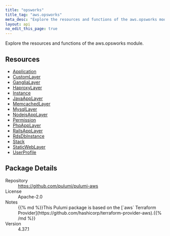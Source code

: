 ```yaml
---
title: "opsworks"
title_tag: "aws.opsworks"
meta_desc: "Explore the resources and functions of the aws.opsworks module."
layout: api
no_edit_this_page: true
---
```


<!-- WARNING: this file was generated by Pulumi Docs Generator. -->
<!-- Do not edit by hand unless you're certain you know what you are doing! -->

Explore the resources and functions of the aws.opsworks module.

<h2 id="resources">Resources</h2>
<ul class="api">
    <li><a href="application" title="Application"><span class="api-symbol api-symbol--resource"></span>Application</a></li>
    <li><a href="customlayer" title="CustomLayer"><span class="api-symbol api-symbol--resource"></span>CustomLayer</a></li>
    <li><a href="ganglialayer" title="GangliaLayer"><span class="api-symbol api-symbol--resource"></span>GangliaLayer</a></li>
    <li><a href="haproxylayer" title="HaproxyLayer"><span class="api-symbol api-symbol--resource"></span>HaproxyLayer</a></li>
    <li><a href="instance" title="Instance"><span class="api-symbol api-symbol--resource"></span>Instance</a></li>
    <li><a href="javaapplayer" title="JavaAppLayer"><span class="api-symbol api-symbol--resource"></span>JavaAppLayer</a></li>
    <li><a href="memcachedlayer" title="MemcachedLayer"><span class="api-symbol api-symbol--resource"></span>MemcachedLayer</a></li>
    <li><a href="mysqllayer" title="MysqlLayer"><span class="api-symbol api-symbol--resource"></span>MysqlLayer</a></li>
    <li><a href="nodejsapplayer" title="NodejsAppLayer"><span class="api-symbol api-symbol--resource"></span>NodejsAppLayer</a></li>
    <li><a href="permission" title="Permission"><span class="api-symbol api-symbol--resource"></span>Permission</a></li>
    <li><a href="phpapplayer" title="PhpAppLayer"><span class="api-symbol api-symbol--resource"></span>PhpAppLayer</a></li>
    <li><a href="railsapplayer" title="RailsAppLayer"><span class="api-symbol api-symbol--resource"></span>RailsAppLayer</a></li>
    <li><a href="rdsdbinstance" title="RdsDbInstance"><span class="api-symbol api-symbol--resource"></span>RdsDbInstance</a></li>
    <li><a href="stack" title="Stack"><span class="api-symbol api-symbol--resource"></span>Stack</a></li>
    <li><a href="staticweblayer" title="StaticWebLayer"><span class="api-symbol api-symbol--resource"></span>StaticWebLayer</a></li>
    <li><a href="userprofile" title="UserProfile"><span class="api-symbol api-symbol--resource"></span>UserProfile</a></li>
</ul>

<h2 id="package-details">Package Details</h2>
<dl class="package-details">
	<dt>Repository</dt>
	<dd><a href="https://github.com/pulumi/pulumi-aws">https://github.com/pulumi/pulumi-aws</a></dd>
	<dt>License</dt>
	<dd>Apache-2.0</dd>
	<dt>Notes</dt>
	<dd>{{% md %}}This Pulumi package is based on the [`aws` Terraform Provider](https://github.com/hashicorp/terraform-provider-aws).{{% /md %}}</dd>
	<dt>Version</dt>
	<dd>4.37.1</dd>
</dl>

